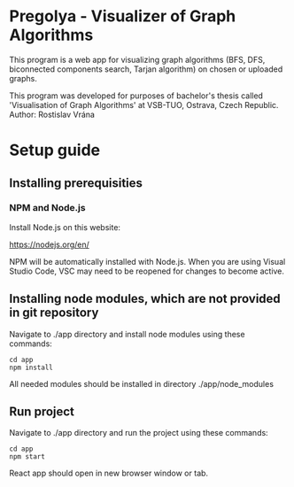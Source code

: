# Pregolya - Visualizer of Graph Algorithms
This program is a web app for visualizing graph algorithms (BFS, DFS, biconnected components search, Tarjan algorithm) on chosen or uploaded graphs.

This program was developed for purposes of bachelor's thesis called 'Visualisation of Graph Algorithms' at VSB-TUO, Ostrava, Czech Republic.
Author: Rostislav Vrána

# Setup guide

## Installing prerequisities

### NPM and Node.js

Install Node.js on this website:

https://nodejs.org/en/

NPM will be automatically installed with Node.js. 
When you are using Visual Studio Code, VSC may need to be reopened for changes to become active.

## Installing node modules, which are not provided in git repository

Navigate to ./app directory and install node modules using these commands:

```
cd app
npm install
```

All needed modules should be installed in directory ./app/node_modules

## Run project

Navigate to ./app directory and run the project using these commands:

```
cd app
npm start
```

React app should open in new browser window or tab.

